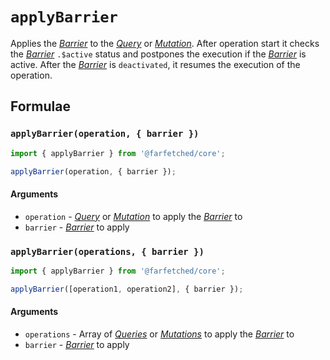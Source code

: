 # `applyBarrier` <Badge type="tip" text="since v0.11" />

Applies the [_Barrier_](/api/primitives/barrier) to the [_Query_](/api/primitives/query) or [_Mutation_](/api/primitives/mutation). After operation start it checks the [_Barrier_](/api/primitives/barrier) `.$active` status and postpones the execution if the [_Barrier_](/api/primitives/barrier) is active. After the [_Barrier_](/api/primitives/barrier) is `deactivated`, it resumes the execution of the operation.

## Formulae

### `applyBarrier(operation, { barrier })`

```ts
import { applyBarrier } from '@farfetched/core';

applyBarrier(operation, { barrier });
```

#### Arguments

- `operation` - [_Query_](/api/primitives/query) or [_Mutation_](/api/primitives/mutation) to apply the [_Barrier_](/api/primitives/barrier) to
- `barrier` - [_Barrier_](/api/primitives/barrier) to apply

### `applyBarrier(operations, { barrier })` <Badge type="tip" text="since v0.12" />

```ts
import { applyBarrier } from '@farfetched/core';

applyBarrier([operation1, operation2], { barrier });
```

#### Arguments

- `operations` - Array of [_Queries_](/api/primitives/query) or [_Mutations_](/api/primitives/mutation) to apply the [_Barrier_](/api/primitives/barrier) to
- `barrier` - [_Barrier_](/api/primitives/barrier) to apply
